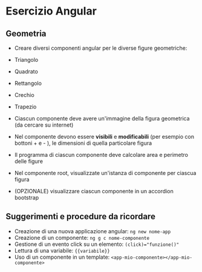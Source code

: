 # Esercizio Angular

## Geometria

- Creare diversi componenti angular per le diverse figure geometriche:
 - Triangolo
 - Quadrato
 - Rettangolo
 - Crechio
 - Trapezio

- Ciascun componente deve avere un'immagine della figura geometrica (da cercare su internet)
- Nel componente devono essere __visibili__ e __modificabili__ (per esempio con bottoni + e - ), le dimensioni di quella particolare figura
- Il programma di ciascun componente deve calcolare area e perimetro delle figure

- Nel componente root, visualizzate un'istanza di componente per ciascua figura
- (OPZIONALE) visualizzare ciascun componente in un accordion bootstrap


## Suggerimenti e procedure da ricordare

- Creazione di una nuova applicazione angular: ```ng new nome-app```
- Creazione di un componente: ```ng g c nome-componente```
- Gestione di un evento click su un elemento: ```(click)="funzione()"```
- Lettura di una variabile: ```{{variabile}}```
- Uso di un componente in un template: ```<app-mio-componente></app-mio-componente>```
